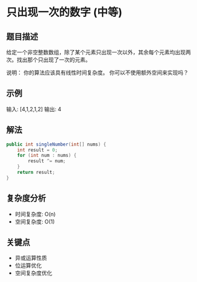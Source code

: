 # 只出现一次的数字 (中等)

## 题目描述
给定一个非空整数数组，除了某个元素只出现一次以外，其余每个元素均出现两次。找出那个只出现了一次的元素。

说明：
你的算法应该具有线性时间复杂度。 你可以不使用额外空间来实现吗？

## 示例
输入: [4,1,2,1,2]
输出: 4

## 解法
```java
public int singleNumber(int[] nums) {
    int result = 0;
    for (int num : nums) {
        result ^= num;
    }
    return result;
}
```

## 复杂度分析
- 时间复杂度: O(n)
- 空间复杂度: O(1)

## 关键点
- 异或运算性质
- 位运算优化
- 空间复杂度优化
